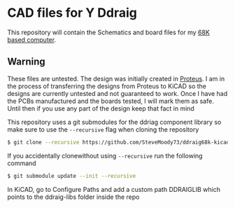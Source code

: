 # CAD files for Y Ddraig
This repository will contain the Schematics and board files for my [68K based computer](https://ddraig68k.com).

## Warning
These files are untested. The design was initially created in [Proteus](https://www.labcenter.com/pcb/). I am in the process of transferring the designs from Proteus to KiCAD so the designs are currently untested and not guaranteed to work. Once I have had the PCBs manufactured and the boards tested, I will mark them as safe. Until then if you use any part of the design keep that fact in mind

This repository uses a git submodules for the ddriag component library  so make sure to use the `--recursive` flag when cloning the repository
```bash
$ git clone --recursive https://github.com/SteveMoody73/ddraig68k-kicad.git
```

If you accidentally clonewithout using ``--recursive``  run the following command
```bash
$ git submodule update --init --recursive
```

In KiCAD, go to Configure Paths and add a custom path DDRAIGLIB which points to the ddraig-libs folder inside the repo

